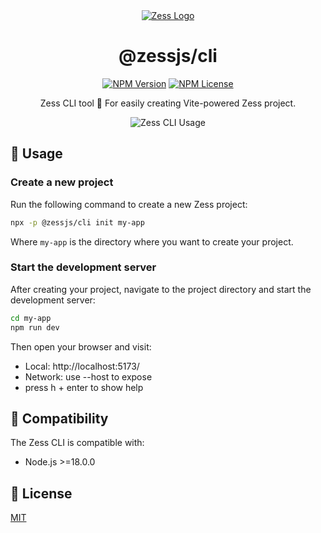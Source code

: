 <div align="center">
  <a href="https://rpsffx.github.io/zess" target="_blank" alt="Zess Logo">
    <img src="https://pic1.imgdb.cn/item/68c7c093c5157e1a8804fb52.svg" alt="Zess Logo">
  </a>
  <h1>@zessjs/cli</h1>

[![NPM Version](https://img.shields.io/npm/v/@zessjs/cli.svg?style=for-the-badge)](https://www.npmjs.com/package/@zessjs/cli) [![NPM License](https://img.shields.io/npm/l/@zessjs/cli.svg?style=for-the-badge)](https://github.com/rpsffx/zess/blob/main/LICENSE)

Zess CLI tool 🔨 For easily creating Vite-powered Zess project.

</div>

<div align="center">
  <img src="https://pic1.imgdb.cn/item/68dea750c5157e1a885103f9.gif" alt="Zess CLI Usage" style="max-width: 100%; height: auto;">
</div>

## 🚀 Usage

### Create a new project

Run the following command to create a new Zess project:

```bash
npx -p @zessjs/cli init my-app
```

Where `my-app` is the directory where you want to create your project.

### Start the development server

After creating your project, navigate to the project directory and start the development server:

```bash
cd my-app
npm run dev
```

Then open your browser and visit:

- Local: http://localhost:5173/
- Network: use --host to expose
- press h + enter to show help

## 🔄 Compatibility

The Zess CLI is compatible with:

- Node.js >=18.0.0

## 📝 License

[MIT](https://github.com/rpsffx/zess/blob/main/LICENSE)

